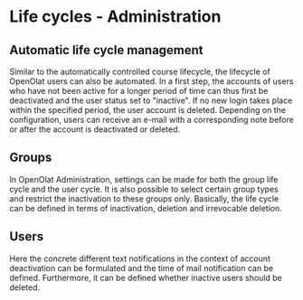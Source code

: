 # Life cycles - Administration

## Automatic life cycle management

Similar to the automatically controlled course lifecycle, the lifecycle of
OpenOlat users can also be automated. In a first step, the accounts of users
who have not been active for a longer period of time can thus first be
deactivated and the user status set to "inactive". If no new login takes place
within the specified period, the user account is deleted. Depending on the
configuration, users can receive an e-mail with a corresponding note before or
after the account is deactivated or deleted.

## Groups

In OpenOlat Administration, settings can be made for both the group life cycle
and the user cycle. It is also possible to select certain group types and
restrict the inactivation to these groups only. Basically, the life cycle can
be defined in terms of inactivation, deletion and irrevocable deletion.

## Users

Here the concrete different text notifications in the context of account
deactivation can be formulated and the time of mail notification can be
defined. Furthermore, it can be defined whether inactive users should be
deleted.

